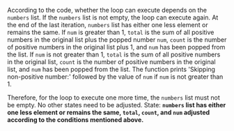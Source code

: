 According to the code, whether the loop can execute depends on the `numbers` list. If the `numbers` list is not empty, the loop can execute again. At the end of the last iteration, `numbers` list has either one less element or remains the same. If `num` is greater than 1, `total` is the sum of all positive numbers in the original list plus the popped number `num`, `count` is the number of positive numbers in the original list plus 1, and `num` has been popped from the list. If `num` is not greater than 1, `total` is the sum of all positive numbers in the original list, `count` is the number of positive numbers in the original list, and `num` has been popped from the list. The function prints 'Skipping non-positive number:' followed by the value of `num` if `num` is not greater than 1. 

Therefore, for the loop to execute one more time, the `numbers` list must not be empty. No other states need to be adjusted.
State: **`numbers` list has either one less element or remains the same, `total`, `count`, and `num` adjusted according to the conditions mentioned above.**